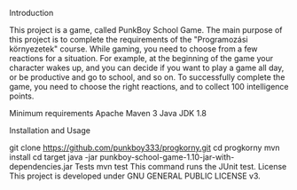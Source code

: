 Introduction

This project is a game, called PunkBoy School Game.  The main purpose of this project is to complete the requirements of the "Programozási környezetek" course.
While gaming, you need to choose from a few reactions for a situation. 
For example, at the beginning of the game your character wakes up, and you can decide if you want to play a game all day, or be productive and go to school, and so on.
To successfully complete the game, you need to choose the right reactions, and to collect 100 intelligence points.

Minimum requirements
Apache Maven 3 
Java JDK 1.8 

Installation and Usage

git clone https://github.com/punkboy333/progkorny.git
cd progkorny
mvn install 
cd target
java -jar punkboy-school-game-1.10-jar-with-dependencies.jar
Tests
mvn test
This command runs the JUnit test.
License
This project is developed under GNU GENERAL PUBLIC LICENSE v3.


  

